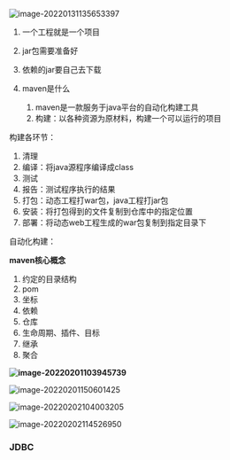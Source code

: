 ![image-20220131135653397](C:\Users\46305\AppData\Roaming\Typora\typora-user-images\image-20220131135653397.png)

1. 一个工程就是一个项目
2. jar包需要准备好
3. 依赖的jar要自己去下载



3. maven是什么
   1. maven是一款服务于java平台的自动化构建工具
   2. 构建：以各种资源为原材料，构建一个可以运行的项目





构建各环节：

1. 清理
2. 编译：将java源程序编译成class
3. 测试
4. 报告：测试程序执行的结果
5. 打包：动态工程打war包，java工程打jar包
6. 安装：将打包得到的文件复制到仓库中的指定位置
7. 部署：将动态web工程生成的war包复制到指定目录下



自动化构建：



**maven核心概念**

1. 约定的目录结构
2. pom
3. 坐标
4. 依赖
5. 仓库
6. 生命周期、插件、目标
7. 继承
8. 聚合





**![image-20220201103945739](C:\Users\46305\AppData\Roaming\Typora\typora-user-images\image-20220201103945739.png)**



![image-20220201150601425](C:\Users\46305\AppData\Roaming\Typora\typora-user-images\image-20220201150601425.png)



![image-20220202104003205](C:\Users\46305\AppData\Roaming\Typora\typora-user-images\image-20220202104003205.png)



![image-20220202114526950](C:\Users\46305\AppData\Roaming\Typora\typora-user-images\image-20220202114526950.png)





### JDBC

